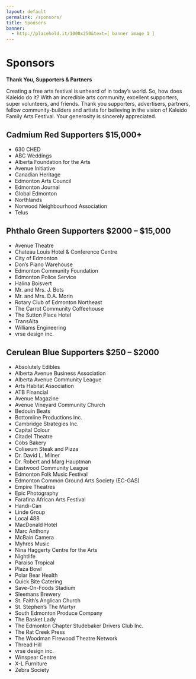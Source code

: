 ```yaml
---
layout: default
permalink: /sponsors/
title: Sponsors
banner:
  - http://placehold.it/1000x250&text=[ banner image 1 ]
---
```


# Sponsors

**Thank You, Supporters & Partners**

Creating a free arts festival is unheard of in today’s world. So, how does Kaleido do it? With an incredible arts community, excellent supporters, super volunteers, and friends. Thank you supporters, advertisers, partners, fellow community-builders and artists for believing in the vision of Kaleido Family Arts Festival. Your generosity is sincerely appreciated.

## Cadmium Red Supporters $15,000+

- 630 CHED
- ABC Weddings
- Alberta Foundation for the Arts
- Avenue Initiative
- Canadian Heritage
- Edmonton Arts Council
- Edmonton Journal
- Global Edmonton
- Northlands
- Norwood Neighbourhood Association
- Telus

## Phthalo Green Supporters $2000 – $15,000

- Avenue Theatre
- Chateau Louis Hotel & Conference Centre
- City of Edmonton
- Don’s Piano Warehouse
- Edmonton Community Foundation
- Edmonton Police Service
- Halina Boisvert
- Mr. and Mrs. J. Bots
- Mr. and Mrs. D.A. Morin
- Rotary Club of Edmonton Northeast
- The Carrot Community Coffeehouse
- The Sutton Place Hotel
- TransAlta
- Williams Engineering
- vrse design inc.

## Cerulean Blue Supporters $250 – $2000

- Absolutely Edibles
- Alberta Avenue Business Association
- Alberta Avenue Community League
- Arts Habitat Association
- ATB Financial
- Avenue Magazine
- Avenue Vineyard Community Church
- Bedouin Beats
- Bottomline Productions Inc.
- Cambridge Strategies Inc.
- Capital Colour
- Citadel Theatre
- Cobs Bakery
- Coliseum Steak and Pizza
- Dr. David L. Milner
- Dr. Robert and Marg Hauptman
- Eastwood Community League
- Edmonton Folk Music Festival
- Edmonton Common Ground Arts Society (EC-GAS)
- Empire Theatres
- Epic Photography
- Farafina African Arts Festival
- Handi-Can
- Linde Group
- Local 488
- MacDonald Hotel
- Marc Anthony
- McBain Camera
- Myhres Music
- Nina Haggerty Centre for the Arts
- Nightlife
- Paraiso Tropical
- Plaza Bowl
- Polar Bear Health
- Quick Bite Catering
- Save-On-Foods Stadium
- Sleemans Brewery
- St. Faith’s Anglican Church
- St. Stephen’s The Martyr
- South Edmonton Produce Company
- The Basket Lady
- The Edmonton Chapter Studebaker Drivers Club Inc.
- The Rat Creek Press
- The Woodman Firewood Theatre Network
- Thread Hill
- vrse design inc.
- Winspear Centre
- X-L Furniture
- Zebra Society
